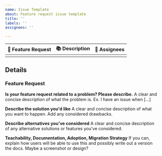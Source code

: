 ```yaml
---
name: Issue Template
about: Feature request issue template
title: ''
labels: ''
assignees: ''

---
```


| :rocket: Feature Request 	| :books: Description 	| :raising_hand: Assignees 	|
|--------------------------	|---------------------	|--------------------------	|
|                          	|                     	|                          	|

## Details
### Feature Request

**Is your feature request related to a problem? Please describe.**
A clear and concise description of what the problem is. Ex. I have an issue when [...]

**Describe the solution you'd like**
A clear and concise description of what you want to happen. Add any considered drawbacks.

**Describe alternatives you've considered**
A clear and concise description of any alternative solutions or features you've considered.

**Teachability, Documentation, Adoption, Migration Strategy**
If you can, explain how users will be able to use this and possibly write out a version the docs.
Maybe a screenshot or design?
